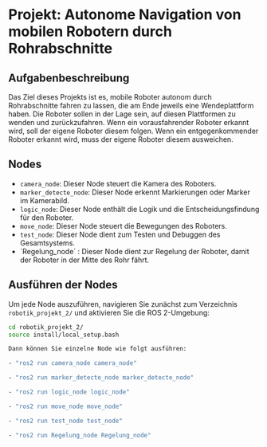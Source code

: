 # Projekt: Autonome Navigation von mobilen Robotern durch Rohrabschnitte

## Aufgabenbeschreibung

Das Ziel dieses Projekts ist es, mobile Roboter autonom durch Rohrabschnitte fahren zu lassen, die am Ende jeweils eine Wendeplattform haben.
Die Roboter sollen in der Lage sein, auf diesen Plattformen zu wenden und zurückzufahren. Wenn ein vorausfahrender Roboter erkannt wird, soll der eigene Roboter diesem folgen. 
Wenn ein entgegenkommender Roboter erkannt wird, muss der eigene Roboter diesem ausweichen.

## Nodes

- `camera_node`: Dieser Node steuert die Kamera des Roboters.
- `marker_detecte_node`: Dieser Node erkennt Markierungen oder Marker im Kamerabild.
- `logic_node`: Dieser Node enthält die Logik und die Entscheidungsfindung für den Roboter.
- `move_node`: Dieser Node steuert die Bewegungen des Roboters.
- `test_node`: Dieser Node dient zum Testen und Debuggen des Gesamtsystems.
- `Regelung_node´ : Dieser Node dient zur Regelung der Roboter, damit der Roboter in der Mitte des Rohr fährt.  

## Ausführen der Nodes

Um jede Node auszuführen, navigieren Sie zunächst zum Verzeichnis `robotik_projekt_2/` und aktivieren Sie die ROS 2-Umgebung:

```bash
cd robotik_projekt_2/
source install/local_setup.bash

Dann können Sie einzelne Node wie folgt ausführen:

- "ros2 run camera_node camera_node"

- "ros2 run marker_detecte_node marker_detecte_node"

- "ros2 run logic_node logic_node"

- "ros2 run move_node move_node"

- "ros2 run test_node test_node"

- "ros2 run Regelung_node Regelung_node"


